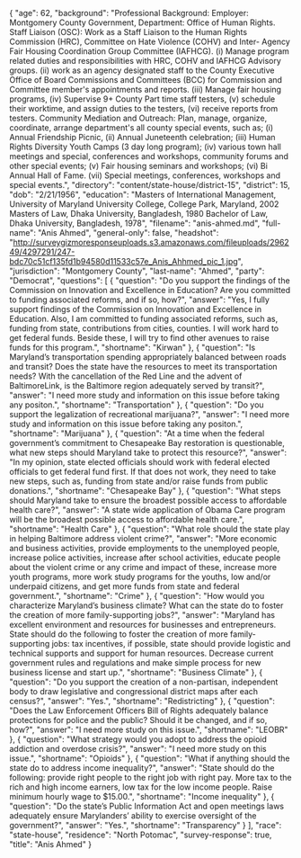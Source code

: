 {
  "age": 62,
  "background": "Professional Background: Employer: Montgomery County Government, Department: Office of Human Rights. Staff Liaison (OSC): Work as a Staff Liaison to the Human Rights Commission (HRC), Committee on Hate Violence (COHV) and Inter- Agency Fair Housing Coordination Group Committee (IAFHCG). (i) Manage program related duties and responsibilities with HRC, COHV and IAFHCG Advisory groups. (ii) work as an agency designated staff to the County Executive Office of Board Commissions and Committees (BCC) for Commission and Committee member's appointments and reports. (iii) Manage fair housing programs, (iv) Supervise 9+ County Part time staff testers, (v) schedule their worktime, and assign duties to the testers, (vi) receive reports from testers.  Community Mediation and Outreach: Plan, manage, organize, coordinate, arrange department's all county special events, such as; (i) Annual Friendship Picnic, (ii) Annual Juneteenth celebration; (iii) Human Rights Diversity Youth Camps  (3 day long program); (iv) various town hall meetings and special, conferences and workshops, community forums and other special events; (v) Fair housing seminars and workshops; (vi) Bi Annual Hall of Fame. (vii) Special meetings, conferences, workshops and special events.",
  "directory": "content/state-house/district-15",
  "district": 15,
  "dob": "2/21/1956",
  "education": "Masters of International Management, University of Maryland University College, College Park, Maryland, 2002 Masters of Law, Dhaka University, Bangladesh, 1980 Bachelor of Law, Dhaka University, Bangladesh, 1978",
  "filename": "anis-ahmed.md",
  "full-name": "Anis Ahmed",
  "general-only": false,
  "headshot": "http://surveygizmoresponseuploads.s3.amazonaws.com/fileuploads/296249/4297291/247-bdc70c51cf135fd1b94580d11533c57e_Anis_Ahhmed_pic_1.jpg",
  "jurisdiction": "Montgomery County",
  "last-name": "Ahmed",
  "party": "Democrat",
  "questions": [
    {
      "question": "Do you support the findings of the Commission on Innovation and Excellence in Education? Are you committed to funding associated reforms, and if so, how?",
      "answer": "Yes, I fully support findings of the Commission on Innovation and Excellence in Education. Also, I am committed to funding associated reforms, such as, funding from state, contributions from cities, counties. I  will work hard to get federal funds. Beside these, I will try to find other avenues to raise funds for this program.",
      "shortname": "Kirwan"
    },
    {
      "question": "Is Maryland’s transportation spending appropriately balanced between roads and transit? Does the state have the resources to meet its transportation needs? With the cancellation of the Red Line and the advent of BaltimoreLink, is the Baltimore region adequately served by transit?",
      "answer": "I need more study and information on this issue before taking any positon.",
      "shortname": "Transportation"
    },
    {
      "question": "Do you support the legalization of recreational marijuana?",
      "answer": "I need more study and information on this issue before taking any positon.",
      "shortname": "Marijuana"
    },
    {
      "question": "At a time when the federal government’s commitment to Chesapeake Bay restoration is questionable, what new steps should Maryland take to protect this resource?",
      "answer": "In my opinion, state elected officials should work with federal elected officials to get federal fund first. If that does not work, they need to take new steps, such as, funding from state and/or raise funds from public donations.",
      "shortname": "Chesapeake Bay"
    },
    {
      "question": "What steps should Maryland take to ensure the broadest possible access to affordable health care?",
      "answer": "A state wide application of Obama Care program will be the broadest possible access to affordable health care.",
      "shortname": "Health Care"
    },
    {
      "question": "What role should the state play in helping Baltimore address violent crime?",
      "answer": "More economic and business activities, provide employments to the unemployed people, increase police activities, increase after school activities, educate people about the violent crime or any crime and impact of these, increase more youth programs, more work study programs for the youths, low and/or underpaid citizens, and get more funds from state and federal government.",
      "shortname": "Crime"
    },
    {
      "question": "How would you characterize Maryland’s business climate? What can the state do to foster the creation of more family-supporting jobs?",
      "answer": "Maryland has excellent environment and resources for businesses and entrepreneurs.  State should do the following to foster the creation of more family-supporting jobs: tax incentives, if possible, state should provide logistic and technical supports and support for human resources. Decrease current government rules and regulations and make simple process for new business license and start up.",
      "shortname": "Business Climate"
    },
    {
      "question": "Do you support the creation of a non-partisan, independent body to draw legislative and congressional district maps after each census?",
      "answer": "Yes.",
      "shortname": "Redistricting"
    },
    {
      "question": "Does the Law Enforcement Officers Bill of Rights adequately balance protections for police and the public? Should it be changed, and if so, how?",
      "answer": "I need more study on this issue.",
      "shortname": "LEOBR"
    },
    {
      "question": "What strategy would you adopt to address the opioid addiction and overdose crisis?",
      "answer": "I need more study on this issue.",
      "shortname": "Opioids"
    },
    {
      "question": "What if anything should the state do to address income inequality?",
      "answer": "State should do the following: provide right people to the right job with right pay. More tax to the rich and high income earners, low tax for the low income people. Raise minimum hourly wage to $15.00.",
      "shortname": "Income inequality"
    },
    {
      "question": "Do the state’s Public Information Act and open meetings laws adequately ensure Marylanders’ ability to exercise oversight of the government?",
      "answer": "Yes.",
      "shortname": "Transparency"
    }
  ],
  "race": "state-house",
  "residence": "North Potomac",
  "survey-response": true,
  "title": "Anis Ahmed"
}
